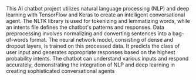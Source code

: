 This AI chatbot project utilizes natural language processing (NLP) and deep learning with TensorFlow and Keras to create an intelligent conversational agent. The NLTK library is used for tokenizing and lemmatizing words, while an intents file defines the chatbot's patterns and responses. Data preprocessing involves normalizing and converting sentences into a bag-of-words format. The neural network model, consisting of dense and dropout layers, is trained on this processed data. It predicts the class of user input and generates appropriate responses based on the highest probability intents. The chatbot can understand various inputs and respond accurately, demonstrating the integration of NLP and deep learning in creating sophisticated conversational agents
